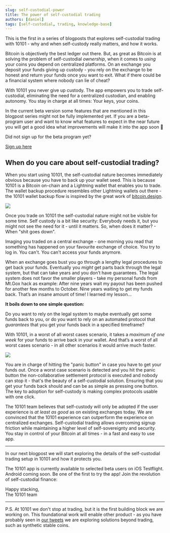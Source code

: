 ```yaml
---
slug: self-custodial-power
title: The power of self-custodial trading
authors: [daniel]
tags: [self-custodial, trading, knowledge-base]
---
```


This is the first in a series of blogposts that explores self-custodial trading with 10101 - why and when self-custody really matters, and how it works.

Bitcoin is objectively the best ledger out there. But, as great as Bitcoin is at solving the problem of self-custodial _ownership_, when it comes to _using_ your coins you depend on centralized platforms. On an exchange you deposit your funds giving up custody - you rely on the exchange to be honest and return your funds once you want to exit. What if there could be a financial system where nobody can lie of cheat?

With 10101 you never give up custody. The app empowers you to trade self-custodial, eliminating the need for a centralized custodian, and enabling autonomy. You stay in charge at all times: Your keys, your coins.

<!-- truncate -->

In the current beta version some features that are mentioned in this blogpost series might not be fully implemented yet. If you are a beta-program user and want to know what features to expect in the near future you will get a good idea what improvements will make it into the app soon 🙂

Did not sign up for the beta program yet?

[Sign up here](https://10101.finance/)

## **When do you care about self-custodial trading?**

When you start using 10101, the self-custodial nature becomes immediately obvious because you have to back up your wallet seed. This is because 10101 is a Bitcoin on-chain and a Lightning wallet that enables you to trade. The wallet backup procedure resembles other Lightning wallets out there - the 10101 wallet backup flow is inspired by the great work of [bitcoin.design](https://bitcoin.design/guide/daily-spending-wallet/backup-and-recovery/landing-page/).

![](https://substack-post-media.s3.amazonaws.com/public/images/03e6daea-3550-42f0-92de-0fcb30af0473_3262x1825.png)

Once you trade on 10101 the self-custodial nature might not be visible for some time. Self custody is a bit like security: Everybody needs it, but you might not see the need for it - until it matters. So, when does it matter? - When "shit goes down".

Imaging you traded on a central exchange - one morning you read that something has happened on your favourite exchange of choice. You try to log in. You can't. You can't access your funds anymore.

When an exchange goes bust you go through a lengthy legal procedures to get back your funds. Eventually you _might_ get parts back through the legal system, but that can take years and you don’t have guarantees. The legal system does not favor the smaller players - take my personal funds from Mt.Gox hack as example: After nine years wait my payout has been pushed for another few months to October. Nine years waiting to get my funds back. That’s an insane amount of time! I learned my lesson…

**It boils down to one simple question:**

Do you want to rely on the legal system to maybe eventually get some funds back to you, or do you want to rely on an automated protocol that _guarantees_ that you get your funds back in a specified timeframe?

With 10101, in a worst of all worst cases scenario, it takes a _maximum of one week_ for your funds to arrive back in your wallet. And that’s a worst of all worst cases scenario - in all other scenarios it would arrive much faster.

![](https://substack-post-media.s3.amazonaws.com/public/images/33bbede4-6e2b-4e51-8715-95fa3bba670a_3229x1878.png)

You are in charge of hitting the "panic button" in case you have to get your funds out. Once a worst case scenario is detected and you hit the panic button the non-collaborative settlement protocol is executed and nobody can stop it - that's the beauty of a self-custodial solution. Ensuring that you get your funds back should and can be as simple as pressing one button. The key to adoption for self-custody is making complex protocols usable with one click.

The 10101 team believes that self-custody will only be adopted if the user experience is _at least as good_ as on existing exchanges today. We are convinced that the 10101 experience can outperform the experience on centralized exchanges. Self-custodial trading allows overcoming signup friction while maintaining a higher level of self-sovereignty and security. You stay in control of your Bitcoin at all times - in a fast and easy to use app.

---

In our next blogpost we will start exploring the details of the self-custodial trading setup in 10101 and how it protects you.

The 10101 app is currently available to selected beta users on iOS Testflight. Android coming soon. Be one of the first to try the app! Join the revolution of self-custodial finance:

<form-widget mode="popup" ucid="fYdNFh2lxfjzyTLHzY9gsiOs7K0" id="i-want-trade-action-bottom"></form-widget>

Happy stacking,  
The 10101 team

---

P.S. At 10101 we don't stop at trading, but it is the first building block we are working on. This foundational work will enable other product - as you have probably seen in [our tweets](https://twitter.com/get10101/status/1620921775616933891?s=20) we are exploring solutions beyond trading, such as synthetic stable coins.

